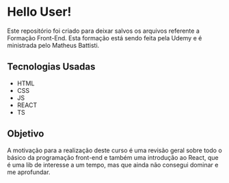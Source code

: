 # Hello User!
Este repositório foi criado para deixar salvos os arquivos referente a Formação Front-End. Esta formação está sendo feita pela Udemy e é ministrada pelo Matheus Battisti.

## Tecnologias Usadas
- HTML
- CSS
- JS
- REACT
- TS

## Objetivo
A motivação para a realização deste curso é uma revisão geral sobre todo o básico da programação front-end e também uma introdução ao React, que é uma lib de interesse a um tempo, mas que ainda não consegui dominar e me aprofundar. 

